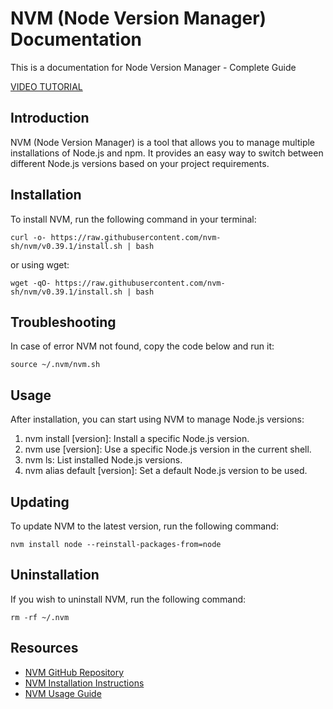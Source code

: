 # NVM (Node Version Manager) Documentation

This is a documentation for Node Version Manager - Complete Guide

[VIDEO TUTORIAL](https://youtu.be/246pRYZDAHA)


## Introduction
NVM (Node Version Manager) is a tool that allows you to manage multiple installations of Node.js and npm. 
It provides an easy way to switch between different Node.js versions based on your project requirements.

## Installation
To install NVM, run the following command in your terminal:

```shell
curl -o- https://raw.githubusercontent.com/nvm-sh/nvm/v0.39.1/install.sh | bash
```
or using wget:

```shell
wget -qO- https://raw.githubusercontent.com/nvm-sh/nvm/v0.39.1/install.sh | bash
```
## Troubleshooting
In case of error NVM not found, copy the code below and run it:
```shell
source ~/.nvm/nvm.sh
```
## Usage
After installation, you can start using NVM to manage Node.js versions:
1. nvm install [version]: Install a specific Node.js version.
2. nvm use [version]: Use a specific Node.js version in the current shell.
3. nvm ls: List installed Node.js versions.
4. nvm alias default [version]: Set a default Node.js version to be used.

## Updating
To update NVM to the latest version, run the following command:
```shell
nvm install node --reinstall-packages-from=node
```
## Uninstallation
If you wish to uninstall NVM, run the following command:
```shell
rm -rf ~/.nvm
```
## Resources
- [NVM GitHub Repository](https://github.com/nvm-sh/nvm)
- [NVM Installation Instructions](https://github.com/nvm-sh/nvm#installation-and-update)
- [NVM Usage Guide](https://github.com/nvm-sh/nvm#usage)
